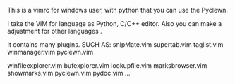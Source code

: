 This is a vimrc for windows user, with python that you can use the Pyclewn.

I take the VIM for language as Python, C/C++ editor. Also you can make a adjustment for other languages .

It contains many plugins.
SUCH AS:
snipMate.vim
supertab.vim
taglist.vim
winmanager.vim
pyclewn.vim

winfileexplorer.vim
bufexplorer.vim
lookupfile.vim
marksbrowser.vim
showmarks.vim
pyclewn.vim
pydoc.vim
...
